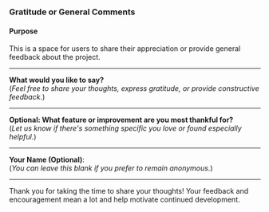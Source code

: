 ### **Gratitude or General Comments**

#### **Purpose**  
This is a space for users to share their appreciation or provide general feedback about the project.

---

**What would you like to say?**  
(*Feel free to share your thoughts, express gratitude, or provide constructive feedback.*)

---

**Optional: What feature or improvement are you most thankful for?**  
(*Let us know if there's something specific you love or found especially helpful.*)

---

**Your Name (Optional)**:  
(*You can leave this blank if you prefer to remain anonymous.*)

---

Thank you for taking the time to share your thoughts! Your feedback and encouragement mean a lot and help motivate continued development.
